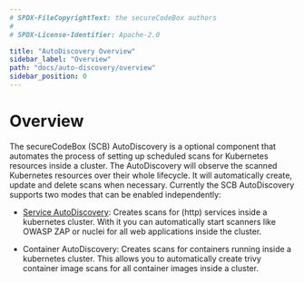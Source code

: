 ```yaml
---
# SPDX-FileCopyrightText: the secureCodeBox authors
#
# SPDX-License-Identifier: Apache-2.0

title: "AutoDiscovery Overview"
sidebar_label: "Overview"
path: "docs/auto-discovery/overview"
sidebar_position: 0
---
```


# Overview

The secureCodeBox (SCB) AutoDiscovery is a optional component that automates the process of setting up scheduled scans for Kubernetes resources inside a cluster. The AutoDiscovery will observe the scanned Kubernetes resources over their whole lifecycle. It will automatically create, update and delete scans when necessary. Currently the SCB AutoDiscovery supports two modes that can be enabled independently:

- [Service AutoDiscovery](./service-auto-discovery): Creates scans for (http) services inside a kubernetes cluster. With it you can automatically start scanners like OWASP ZAP or nuclei for all web applications inside the cluster.

- Container AutoDiscovery: Creates scans for containers running inside a kubernetes cluster. This allows you to automatically create trivy container image scans for all container images inside a cluster.
